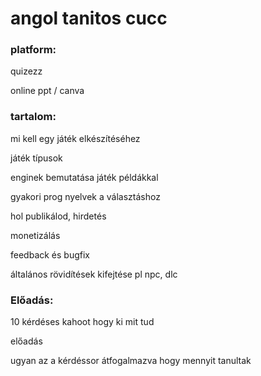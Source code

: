 # angol tanitos cucc

### platform:

quizezz

online ppt / canva

### tartalom:

mi kell egy játék elkészítéséhez

játék típusok

enginek bemutatása játék példákkal

gyakori prog nyelvek a választáshoz

hol publikálod, hirdetés

monetizálás

feedback és bugfix

általános rövidítések kifejtése pl npc, dlc

### Előadás:

10 kérdéses kahoot hogy ki mit tud

előadás

ugyan az a kérdéssor átfogalmazva hogy mennyit tanultak
